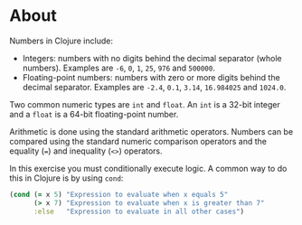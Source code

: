 # About

Numbers in Clojure include:

- Integers: numbers with no digits behind the decimal separator (whole numbers). Examples are `-6`, `0`, `1`, `25`, `976` and `500000`.
- Floating-point numbers: numbers with zero or more digits behind the decimal separator. Examples are `-2.4`, `0.1`, `3.14`, `16.984025` and `1024.0`.

Two common numeric types are `int` and `float`. An `int` is a 32-bit integer and a `float` is a 64-bit floating-point number.

Arithmetic is done using the standard arithmetic operators. Numbers can be compared using the standard numeric comparison operators and the equality (`=`) and inequality (`<>`) operators.

In this exercise you must conditionally execute logic. A common way to do this in Clojure is by using `cond`:

```clojure
(cond (= x 5) "Expression to evaluate when x equals 5"
      (> x 7) "Expression to evaluate when x is greater than 7"
      :else   "Expression to evaluate in all other cases")
```
